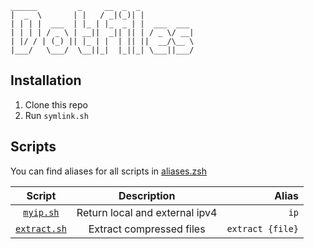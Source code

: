 ```
______         _     __  _  _            
|  _  \       | |   / _|(_)| |           
| | | |  ___  | |_ | |_  _ | |  ___  ___ 
| | | | / _ \ | __||  _|| || | / _ \/ __|
| |/ / | (_) || |_ | |  | || ||  __/\__ \
|___/   \___/  \__||_|  |_||_| \___||___/
```

## Installation

1. Clone this repo
2. Run ```symlink.sh```

## Scripts

You can find aliases for all scripts in [aliases.zsh](https://github.com/themadnesstony/dotfiles/blob/master/.config/zsh/aliases.zsh)

|                            Script                            |          Description           |                Alias |
| :----------------------------------------------------------: | :----------------------------: | -------------------: |
| [`myip.sh`](https://github.com/themadnesstony/dotfiles/blob/master/scripts/myip.sh) | Return local and external ipv4 |             ```ip``` |
| [`extract.sh`](https://github.com/themadnesstony/dotfiles/blob/master/scripts/extact.sh) |    Extract compressed files    | ```extract {file}``` |

